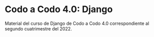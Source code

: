 # Codo a Codo 4.0: Django
Material del curso de Django de Codo a Codo 4.0 correspondiente al segundo cuatrimestre del 2022.
